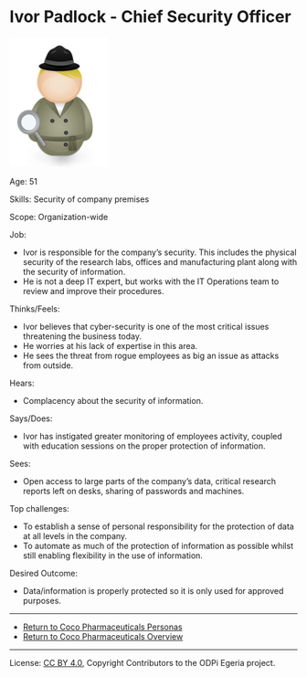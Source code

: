 <!-- SPDX-License-Identifier: CC-BY-4.0 -->
<!-- Copyright Contributors to the ODPi Egeria project. -->

# Ivor Padlock - Chief Security Officer

![Icon](ivor-padlock.png)

Age: 51

Skills: Security of company premises

Scope: Organization-wide

Job:
* Ivor is responsible for the company’s security.
This includes the physical security of the research labs,
offices and manufacturing plant along with the security of information.
* He is not a deep IT expert, but works with the IT Operations
team to review and improve their procedures.

Thinks/Feels:
* Ivor believes that cyber-security is one of the most critical issues
threatening the business today.
* He worries at his lack of expertise in this area.
* He sees the threat from rogue employees as big an issue as attacks from outside.

Hears:
* Complacency about the security of information.

Says/Does:
* Ivor has instigated greater monitoring of employees activity,
coupled with education sessions on the proper protection of information.

Sees:
* Open access to large parts of the company’s data, critical research
reports left on desks, sharing of passwords and machines.

Top challenges:
* To establish a sense of personal responsibility for the protection
of data at all levels in the company.
* To automate as much of the protection of information as possible
whilst still enabling flexibility in the use of information.

Desired Outcome:
* Data/information is properly protected so it is only used for
approved purposes.

----
* [Return to Coco Pharmaceuticals Personas](.)
* [Return to Coco Pharmaceuticals Overview](..)

----
License: [CC BY 4.0](https://creativecommons.org/licenses/by/4.0/),
Copyright Contributors to the ODPi Egeria project.
